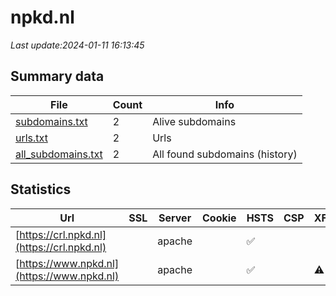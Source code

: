 # npkd.nl
*Last update:2024-01-11 16:13:45*
## Summary data
| File       | Count | Info |
|------------|-------|------|
|[subdomains.txt](/data/npkd/subdomains.txt)|2|Alive subdomains|
|[urls.txt](/data/npkd/urls.txt)|2|Urls|
|[all_subdomains.txt](/data/npkd/all_subdomains.txt)|2|All found subdomains (history)|
## Statistics
| Url | SSL | Server | Cookie | HSTS | CSP | XFO | XXP | RP | Tech |
|------------|-------|------|------|------|------|------|------|------|------|
|[https://crl.npkd.nl](https://crl.npkd.nl)| |apache| |:white_check_mark: | | | | |:white_check_mark: |Apache HTTP Server H...|
|[https://www.npkd.nl](https://www.npkd.nl)| |apache| |:white_check_mark: | |:warning: |:white_check_mark: | |:white_check_mark: |Apache HTTP Server B...|